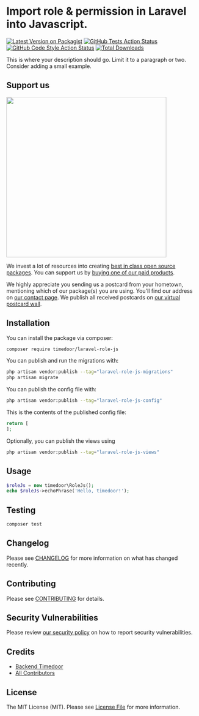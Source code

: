 # Import role & permission in Laravel into Javascript.

[![Latest Version on Packagist](https://img.shields.io/packagist/v/timedoor/laravel-role-js.svg?style=flat-square)](https://packagist.org/packages/timedoor/laravel-role-js)
[![GitHub Tests Action Status](https://img.shields.io/github/actions/workflow/status/timedoor/laravel-role-js/run-tests.yml?branch=main&label=tests&style=flat-square)](https://github.com/timedoor/laravel-role-js/actions?query=workflow%3Arun-tests+branch%3Amain)
[![GitHub Code Style Action Status](https://img.shields.io/github/actions/workflow/status/timedoor/laravel-role-js/fix-php-code-style-issues.yml?branch=main&label=code%20style&style=flat-square)](https://github.com/timedoor/laravel-role-js/actions?query=workflow%3A"Fix+PHP+code+style+issues"+branch%3Amain)
[![Total Downloads](https://img.shields.io/packagist/dt/timedoor/laravel-role-js.svg?style=flat-square)](https://packagist.org/packages/timedoor/laravel-role-js)

This is where your description should go. Limit it to a paragraph or two. Consider adding a small example.

## Support us

[<img src="https://github-ads.s3.eu-central-1.amazonaws.com/laravel-role-js.jpg?t=1" width="419px" />](https://spatie.be/github-ad-click/laravel-role-js)

We invest a lot of resources into creating [best in class open source packages](https://spatie.be/open-source). You can support us by [buying one of our paid products](https://spatie.be/open-source/support-us).

We highly appreciate you sending us a postcard from your hometown, mentioning which of our package(s) you are using. You'll find our address on [our contact page](https://spatie.be/about-us). We publish all received postcards on [our virtual postcard wall](https://spatie.be/open-source/postcards).

## Installation

You can install the package via composer:

```bash
composer require timedoor/laravel-role-js
```

You can publish and run the migrations with:

```bash
php artisan vendor:publish --tag="laravel-role-js-migrations"
php artisan migrate
```

You can publish the config file with:

```bash
php artisan vendor:publish --tag="laravel-role-js-config"
```

This is the contents of the published config file:

```php
return [
];
```

Optionally, you can publish the views using

```bash
php artisan vendor:publish --tag="laravel-role-js-views"
```

## Usage

```php
$roleJs = new timedoor\RoleJs();
echo $roleJs->echoPhrase('Hello, timedoor!');
```

## Testing

```bash
composer test
```

## Changelog

Please see [CHANGELOG](CHANGELOG.md) for more information on what has changed recently.

## Contributing

Please see [CONTRIBUTING](CONTRIBUTING.md) for details.

## Security Vulnerabilities

Please review [our security policy](../../security/policy) on how to report security vulnerabilities.

## Credits

- [Backend Timedoor](https://github.com/backend-timedoor)
- [All Contributors](../../contributors)

## License

The MIT License (MIT). Please see [License File](LICENSE.md) for more information.
